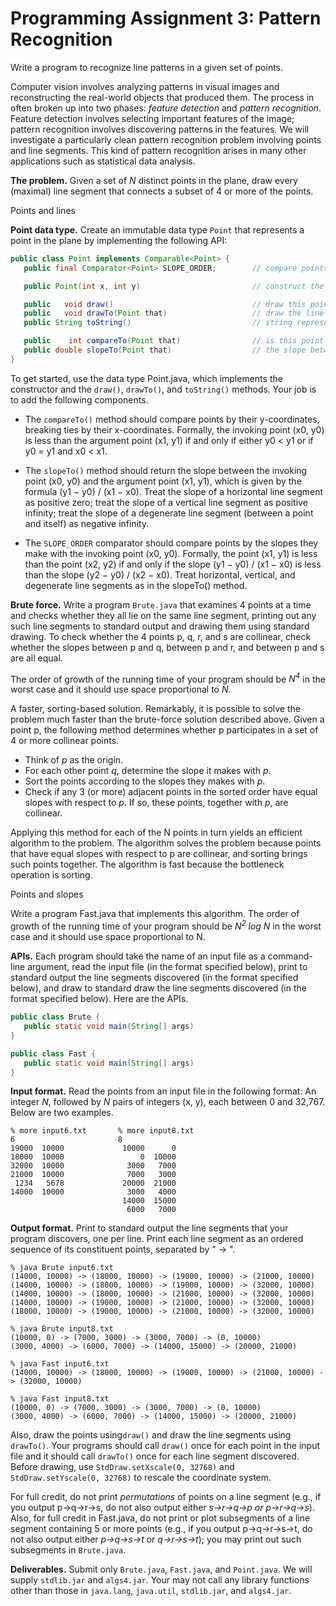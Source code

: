 # Programming Assignment 3: Pattern Recognition


Write a program to recognize line patterns in a given set of points.

Computer vision involves analyzing patterns in visual images and reconstructing the real-world objects that produced them. The process in often broken up into two phases: *feature detection* and *pattern recognition*. Feature detection involves selecting important features of the image; pattern recognition involves discovering patterns in the features. We will investigate a particularly clean pattern recognition problem involving points and line segments. This kind of pattern recognition arises in many other applications such as statistical data analysis.

**The problem.** Given a set of *N* distinct points in the plane, draw every (maximal) line segment that connects a subset of 4 or more of the points.

Points and lines

**Point data type.** Create an immutable data type `Point` that represents a point in the plane by implementing the following API:
```Java
public class Point implements Comparable<Point> {
   public final Comparator<Point> SLOPE_ORDER;        // compare points by slope to this point

   public Point(int x, int y)                         // construct the point (x, y)

   public   void draw()                               // draw this point
   public   void drawTo(Point that)                   // draw the line segment from this point to that point
   public String toString()                           // string representation

   public    int compareTo(Point that)                // is this point lexicographically smaller than that point?
   public double slopeTo(Point that)                  // the slope between this point and that point
}
```
To get started, use the data type Point.java, which implements the constructor and the `draw()`, `drawTo()`, and `toString()` methods. Your job is to add the following components.

* The `compareTo()` method should compare points by their y-coordinates, breaking ties by their x-coordinates. Formally, the invoking point (x0, y0) is less than the argument point (x1, y1) if and only if either y0 < y1 or if y0 = y1 and x0 < x1.

* The `slopeTo()` method should return the slope between the invoking point (x0, y0) and the argument point (x1, y1), which is given by the formula (y1 − y0) / (x1 − x0). Treat the slope of a horizontal line segment as positive zero; treat the slope of a vertical line segment as positive infinity; treat the slope of a degenerate line segment (between a point and itself) as negative infinity.

* The `SLOPE_ORDER` comparator should compare points by the slopes they make with the invoking point (x0, y0). Formally, the point (x1, y1) is less than the point (x2, y2) if and only if the slope (y1 − y0) / (x1 − x0) is less than the slope (y2 − y0) / (x2 − x0). Treat horizontal, vertical, and degenerate line segments as in the slopeTo() method. 

**Brute force.** Write a program `Brute.java` that examines 4 points at a time and checks whether they all lie on the same line segment, printing out any such line segments to standard output and drawing them using standard drawing. To check whether the 4 points p, q, r, and s are collinear, check whether the slopes between p and q, between p and r, and between p and s are all equal.

The order of growth of the running time of your program should be *N<sup>4</sup>* in the worst case and it should use space proportional to *N*.

A faster, sorting-based solution. Remarkably, it is possible to solve the problem much faster than the brute-force solution described above. Given a point p, the following method determines whether p participates in a set of 4 or more collinear points.

* Think of *p* as the origin.
* For each other point *q*, determine the slope it makes with *p*.
* Sort the points according to the slopes they makes with *p*.
* Check if any 3 (or more) adjacent points in the sorted order have equal slopes with respect to *p*. If so, these points, together with *p*, are collinear. 

Applying this method for each of the N points in turn yields an efficient algorithm to the problem. The algorithm solves the problem because points that have equal slopes with respect to p are collinear, and sorting brings such points together. The algorithm is fast because the bottleneck operation is sorting.

Points and slopes

Write a program Fast.java that implements this algorithm. The order of growth of the running time of your program should be *N<sup>2</sup> log N* in the worst case and it should use space proportional to N.

**APIs.** Each program should take the name of an input file as a command-line argument, read the input file (in the format specified below), print to standard output the line segments discovered (in the format specified below), and draw to standard draw the line segments discovered (in the format specified below). Here are the APIs.
```Java
public class Brute {
   public static void main(String[] args)
}

public class Fast {
   public static void main(String[] args)
}
```
**Input format.** Read the points from an input file in the following format: An integer *N*, followed by *N* pairs of integers (x, y), each between 0 and 32,767. Below are two examples.
```
% more input6.txt       % more input8.txt
6                       8
19000  10000             10000      0
18000  10000                 0  10000
32000  10000              3000   7000
21000  10000              7000   3000
 1234   5678             20000  21000
14000  10000              3000   4000
                         14000  15000
                          6000   7000
```
**Output format.** Print to standard output the line segments that your program discovers, one per line. Print each line segment as an ordered sequence of its constituent points, separated by " -> ".
```
% java Brute input6.txt
(14000, 10000) -> (18000, 10000) -> (19000, 10000) -> (21000, 10000)
(14000, 10000) -> (18000, 10000) -> (19000, 10000) -> (32000, 10000)
(14000, 10000) -> (18000, 10000) -> (21000, 10000) -> (32000, 10000)
(14000, 10000) -> (19000, 10000) -> (21000, 10000) -> (32000, 10000)
(18000, 10000) -> (19000, 10000) -> (21000, 10000) -> (32000, 10000)

% java Brute input8.txt
(10000, 0) -> (7000, 3000) -> (3000, 7000) -> (0, 10000) 
(3000, 4000) -> (6000, 7000) -> (14000, 15000) -> (20000, 21000) 

% java Fast input6.txt
(14000, 10000) -> (18000, 10000) -> (19000, 10000) -> (21000, 10000) -> (32000, 10000) 

% java Fast input8.txt
(10000, 0) -> (7000, 3000) -> (3000, 7000) -> (0, 10000)
(3000, 4000) -> (6000, 7000) -> (14000, 15000) -> (20000, 21000)
```
Also, draw the points using`draw()` and draw the line segments using `drawTo()`. Your programs should call `draw()` once for each point in the input file and it should call `drawTo()` once for each line segment discovered. Before drawing, use `StdDraw.setXscale(0, 32768)` and `StdDraw.setYscale(0, 32768)` to rescale the coordinate system.

For full credit, do not print *permutations* of points on a line segment (e.g., if you output p→q→r→s, do not also output either *s→r→q→p or p→r→q→s*). Also, for full credit in Fast.java, do not print or plot subsegments of a line segment containing 5 or more points (e.g., if you output p→q→r→s→t, do not also output either *p→q→s→t* or *q→r→s→t*); you may print out such subsegments in `Brute.java`.

**Deliverables.** Submit only `Brute.java`, `Fast.java`, and `Point.java`. We will supply `stdlib.jar` and `algs4.jar`. Your may not call any library functions other than those in `java.lang`, `java.util`, `stdlib.jar`, and `algs4.jar`. 
